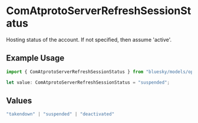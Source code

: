 # ComAtprotoServerRefreshSessionStatus

Hosting status of the account. If not specified, then assume 'active'.

## Example Usage

```typescript
import { ComAtprotoServerRefreshSessionStatus } from "bluesky/models/operations";

let value: ComAtprotoServerRefreshSessionStatus = "suspended";
```

## Values

```typescript
"takendown" | "suspended" | "deactivated"
```